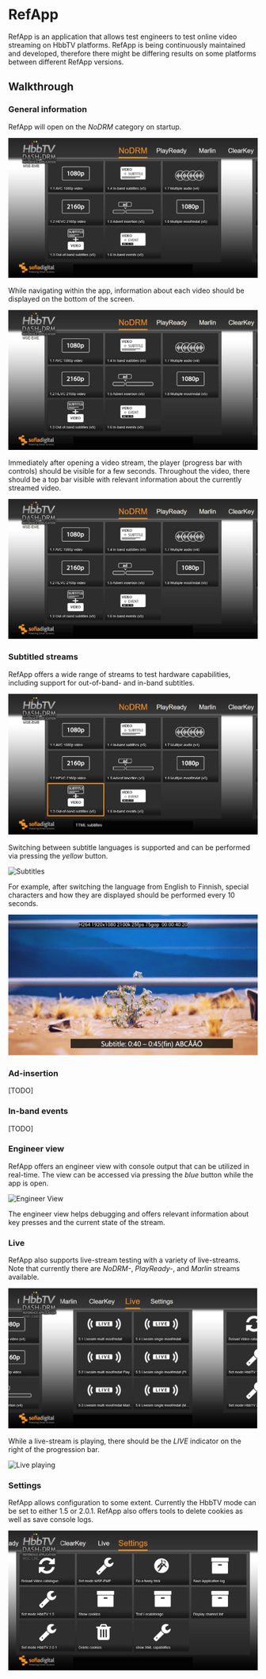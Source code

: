 # RefApp
RefApp is an application that allows test engineers to test online video streaming on HbbTV platforms. RefApp is being continuously maintained and developed, therefore there might be differing results on some platforms between different RefApp versions.
## Walkthrough
### General information
RefApp will open on the *NoDRM* category on startup.

![Start](1_Start.png?raw=true)

While navigating within the app, information about each video should be displayed on the bottom of the screen.

![Navigation](navigation_info.gif?raw=true)
<!--- ![Video info](2_VideoInfo.png?raw=true) --->

Immediately after opening a video stream, the player (progress bar with controls) should be visible for a few seconds. Throughout the video, there should be a top bar visible with relevant information about the currently streamed video.

![Playing](open_test.gif)
<!--- ![Video play](3_VideoPlay.png?raw=true) --->

### Subtitled streams
RefApp offers a wide range of streams to test hardware capabilities, including support for out-of-band- and in-band subtitles.

![Subtitle info](4.0_SubtitlesInfo.png?raw=true)

Switching between subtitle languages is supported and can be performed via pressing the *yellow* button.

![Subtitles](subtitles.gif)
<!--- ![Subtitles while playing](4_SubtitlesPlay.png?raw=true) --->

For example, after switching the language from English to Finnish, special characters and how they are displayed should be performed every 10 seconds.

![Finnish subtitles](5_SubtitlesFin.png?raw=true)

### Ad-insertion
 [TODO]
 ### In-band events
 [TODO]
 ### Engineer view

RefApp offers an engineer view with console output that can be utilized in real-time. The view can be accessed via pressing the *blue* button while the app is open.

![Engineer View](engineer_view.gif)
<!--- ![Engineer View](6_EngineerView.png?raw=true) --->

The engineer view helps debugging and offers relevant information about key presses and the current state of the stream.

### Live

RefApp also supports live-stream testing with a variety of live-streams. Note that currently there are *NoDRM-*, *PlayReady-*, and *Marlin* streams available.

![Live category](7.0_LiveCategory.png?raw=true)

While a live-stream is playing, there should be the *LIVE* indicator on the right of the progression bar.

![Live playing](live.gif)
<!--- ![Live playing](7_LivePlay.png?raw=true) --->

### Settings

RefApp allows configuration to some extent. Currently the HbbTV mode can be set to either 1.5 or 2.0.1. RefApp also offers tools to delete cookies as well as save console logs.

![Live](8_Live.png?raw=true)

